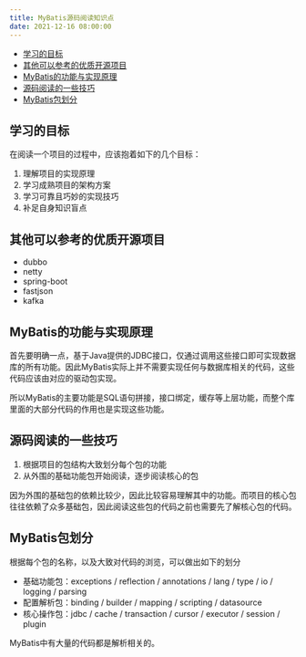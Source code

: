 ```yaml
---
title: MyBatis源码阅读知识点
date: 2021-12-16 08:00:00
---
```


- [学习的目标](#学习的目标)
- [其他可以参考的优质开源项目](#其他可以参考的优质开源项目)
- [MyBatis的功能与实现原理](#mybatis的功能与实现原理)
- [源码阅读的一些技巧](#源码阅读的一些技巧)
- [MyBatis包划分](#mybatis包划分)


学习的目标
--------------

在阅读一个项目的过程中，应该抱着如下的几个目标：

1. 理解项目的实现原理
2. 学习成熟项目的架构方案
3. 学习可靠且巧妙的实现技巧
4. 补足自身知识盲点

其他可以参考的优质开源项目
-------------------------

- dubbo
- netty
- spring-boot
- fastjson
- kafka


MyBatis的功能与实现原理
----------------------

首先要明确一点，基于Java提供的JDBC接口，仅通过调用这些接口即可实现数据库的所有功能。因此MyBatis实际上并不需要实现任何与数据库相关的代码，这些代码应该由对应的驱动包实现。

所以MyBatis的主要功能是SQL语句拼接，接口绑定，缓存等上层功能，而整个库里面的大部分代码的作用也是实现这些功能。


源码阅读的一些技巧
-------------------


1. 根据项目的包结构大致划分每个包的功能
2. 从外围的基础功能包开始阅读，逐步阅读核心的包

因为外围的基础包的依赖比较少，因此比较容易理解其中的功能。而项目的核心包往往依赖了众多基础包，因此阅读这些包的代码之前也需要先了解核心包的代码。

MyBatis包划分
-------------

根据每个包的名称，以及大致对代码的浏览，可以做出如下的划分

- 基础功能包：exceptions / reflection / annotations / lang / type / io / logging / parsing
- 配置解析包：binding / builder / mapping / scripting / datasource
- 核心操作包：jdbc / cache / transaction / cursor / executor / session / plugin

MyBatis中有大量的代码都是解析相关的。